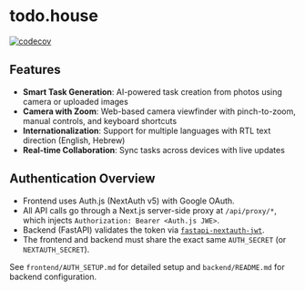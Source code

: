 # todo.house

[![codecov](https://codecov.io/gh/yoavf/todo.house/branch/main/graph/badge.svg?token=B18G0XA8PW)](https://codecov.io/gh/yoavf/todo.house)

## Features

- **Smart Task Generation**: AI-powered task creation from photos using camera or uploaded images
- **Camera with Zoom**: Web-based camera viewfinder with pinch-to-zoom, manual controls, and keyboard shortcuts
- **Internationalization**: Support for multiple languages with RTL text direction (English, Hebrew)
- **Real-time Collaboration**: Sync tasks across devices with live updates

## Authentication Overview

- Frontend uses Auth.js (NextAuth v5) with Google OAuth.
- All API calls go through a Next.js server-side proxy at `/api/proxy/*`, which injects `Authorization: Bearer <Auth.js JWE>`.
- Backend (FastAPI) validates the token via [`fastapi-nextauth-jwt`](https://github.com/TCatshoek/fastapi-nextauth-jwt).
- The frontend and backend must share the exact same `AUTH_SECRET` (or `NEXTAUTH_SECRET`).

See `frontend/AUTH_SETUP.md` for detailed setup and `backend/README.md` for backend configuration.
